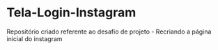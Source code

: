 # Tela-Login-Instagram
Repositório criado referente ao desafio de projeto - Recriando a página inicial do instagram
